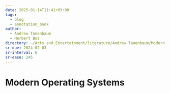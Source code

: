 ```yaml
---
date: 2025-01-14T11:41+03:00
tags:
  - blog
  - annotation_book
author:
  - Andrew Tanenbaum
  - Herbert Bos
directory: ~/Arts_and_Entertainment/literature/Andrew Tanenbaum/Modern Operating Systems (1856)/
sr-due: 2024-02-03
sr-interval: 6
sr-ease: 245
---
```


# Modern Operating Systems
